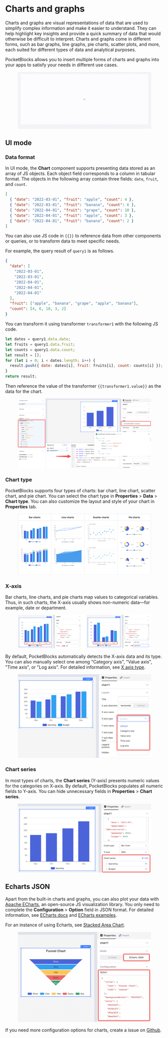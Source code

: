 # Charts and graphs

Charts and graphs are visual representations of data that are used to simplify complex information and make it easier to understand. They can help highlight key insights and provide a quick summary of data that would otherwise be difficult to interpret. Charts and graphs come in different forms, such as bar graphs, line graphs, pie charts, scatter plots, and more, each suited for different types of data and analytical purposes.&#x20;

PocketBlocks allows you to insert multiple forms of charts and graphs into your apps to satisfy your needs in different use cases.

<figure><img src="../../.gitbook/assets/build-apps/component-guides/charts-and-graphs/01.gif" alt=""><figcaption></figcaption></figure>

## UI mode

### Data format

In UI mode, the **Chart** component supports presenting data stored as an array of JS objects. Each object field corresponds to a column in tabular format. The objects in the following array contain three fields: `date`, `fruit`, and `count`.

```json
[
  { "date": "2022-03-01", "fruit": "apple", "count": 4 },
  { "date": "2022-03-01", "fruit": "banana", "count": 6 },
  { "date": "2022-04-01", "fruit": "grape", "count": 10 },
  { "date": "2022-04-01", "fruit": "apple", "count": 3 },
  { "date": "2022-04-01", "fruit": "banana", "count": 2 }
]
```

You can also use JS code in `{{}}` to reference data from other components or queries, or to transform data to meet specific needs.

For example, the query result of `query1` is as follows.

```json
{
  "date": [
    "2022-03-01",
    "2022-03-01",
    "2022-04-01",
    "2022-04-01",
    "2022-04-01"
  ],
  "fruit": ["apple", "banana", "grape", "apple", "banana"],
  "count": [4, 6, 10, 3, 2]
}
```

You can transform it using transformer `transformer1` with the following JS code.

```javascript
let dates = query1.data.date;
let fruits = query1.data.fruit;
let counts = query1.data.count;
let result = [];
for (let i = 0; i < dates.length; i++) {
  result.push({ date: dates[i], fruit: fruits[i], count: counts[i] });
}
return result;
```

Then reference the value of the transformer `{{transformer1.value}}` as the data for the chart.

<figure><img src="../../.gitbook/assets/build-apps/component-guides/charts-and-graphs/02.png" alt=""><figcaption></figcaption></figure>

### Chart type

PocketBlocks supports four types of charts: bar chart, line chart, scatter chart, and pie chart. You can select the chart type in **Properties** > **Data** > **Chart type**. You can also customize the layout and style of your chart in **Properties** tab.

<figure><img src="../../.gitbook/assets/build-apps/component-guides/charts-and-graphs/03.png" alt=""><figcaption></figcaption></figure>

### X-axis

Bar charts, line charts, and pie charts map values to categorical variables. Thus, in such charts, the X-axis usually shows non-numeric data—for example, date or department.

<figure><img src="../../.gitbook/assets/build-apps/component-guides/charts-and-graphs/04.png" alt=""><figcaption></figcaption></figure>

By default, PocketBlocks automatically detects the X-axis data and its type. You can also manually select one among "Category axis", "Value axis", "Time axis", or "Log axis". For detailed information, see [X axis type](https://echarts.apache.org/en/option.html#xAxis.type).

<figure><img src="../../.gitbook/assets/build-apps/component-guides/charts-and-graphs/05.png" alt=""><figcaption></figcaption></figure>

### Chart series

In most types of charts, the **Chart series** (Y-axis) presents numeric values for the categories on X-axis. By default, PocketBlocks populates all numeric fields to Y-axis. You can hide unnecessary fields in **Properties** > **Chart series**.

<figure><img src="../../.gitbook/assets/build-apps/component-guides/charts-and-graphs/06.png" alt=""><figcaption></figcaption></figure>

## Echarts JSON

Apart from the built-in charts and graphs, you can also plot your data with [Apache ECharts](https://echarts.apache.org/en/index.html), an open-source JS visualization library. You only need to complete the **Configuration** > **Option** field in JSON format. For detailed information, see [ECharts docs](https://echarts.apache.org/en/option.html#title) and [ECharts examples](https://echarts.apache.org/examples/en/index.html).

For an instance of using Echarts, see [Stacked Area Chart](https://cloud.openblocks.dev/apps/63779dd6c54c5224c70ea537/view).

<figure><img src="../../.gitbook/assets/build-apps/component-guides/charts-and-graphs/07.png" alt=""><figcaption></figcaption></figure>

If you need more configuration options for charts, create a issue on [Github](https://github.com/internoapp/pocketblocks/issues).
